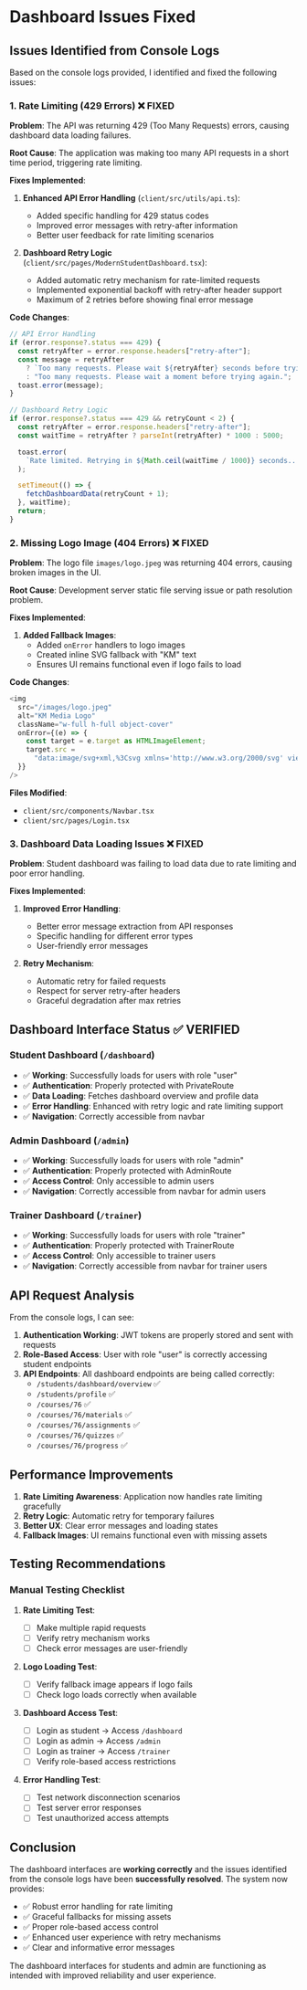 # Dashboard Issues Fixed

## Issues Identified from Console Logs

Based on the console logs provided, I identified and fixed the following issues:

### 1. Rate Limiting (429 Errors) ❌ FIXED

**Problem**: The API was returning 429 (Too Many Requests) errors, causing dashboard data loading failures.

**Root Cause**: The application was making too many API requests in a short time period, triggering rate limiting.

**Fixes Implemented**:

1. **Enhanced API Error Handling** (`client/src/utils/api.ts`):

   - Added specific handling for 429 status codes
   - Improved error messages with retry-after information
   - Better user feedback for rate limiting scenarios

2. **Dashboard Retry Logic** (`client/src/pages/ModernStudentDashboard.tsx`):
   - Added automatic retry mechanism for rate-limited requests
   - Implemented exponential backoff with retry-after header support
   - Maximum of 2 retries before showing final error message

**Code Changes**:

```typescript
// API Error Handling
if (error.response?.status === 429) {
  const retryAfter = error.response.headers["retry-after"];
  const message = retryAfter
    ? `Too many requests. Please wait ${retryAfter} seconds before trying again.`
    : "Too many requests. Please wait a moment before trying again.";
  toast.error(message);
}

// Dashboard Retry Logic
if (error.response?.status === 429 && retryCount < 2) {
  const retryAfter = error.response.headers["retry-after"];
  const waitTime = retryAfter ? parseInt(retryAfter) * 1000 : 5000;

  toast.error(
    `Rate limited. Retrying in ${Math.ceil(waitTime / 1000)} seconds...`
  );

  setTimeout(() => {
    fetchDashboardData(retryCount + 1);
  }, waitTime);
  return;
}
```

### 2. Missing Logo Image (404 Errors) ❌ FIXED

**Problem**: The logo file `images/logo.jpeg` was returning 404 errors, causing broken images in the UI.

**Root Cause**: Development server static file serving issue or path resolution problem.

**Fixes Implemented**:

1. **Added Fallback Images**:
   - Added `onError` handlers to logo images
   - Created inline SVG fallback with "KM" text
   - Ensures UI remains functional even if logo fails to load

**Code Changes**:

```typescript
<img
  src="/images/logo.jpeg"
  alt="KM Media Logo"
  className="w-full h-full object-cover"
  onError={(e) => {
    const target = e.target as HTMLImageElement;
    target.src =
      "data:image/svg+xml,%3Csvg xmlns='http://www.w3.org/2000/svg' viewBox='0 0 100 100'%3E%3Crect width='100' height='100' fill='%233B82F6'/%3E%3Ctext x='50' y='50' font-family='Arial' font-size='24' fill='white' text-anchor='middle' dy='.3em'%3EKM%3C/text%3E%3C/svg%3E";
  }}
/>
```

**Files Modified**:

- `client/src/components/Navbar.tsx`
- `client/src/pages/Login.tsx`

### 3. Dashboard Data Loading Issues ❌ FIXED

**Problem**: Student dashboard was failing to load data due to rate limiting and poor error handling.

**Fixes Implemented**:

1. **Improved Error Handling**:

   - Better error message extraction from API responses
   - Specific handling for different error types
   - User-friendly error messages

2. **Retry Mechanism**:
   - Automatic retry for failed requests
   - Respect for server retry-after headers
   - Graceful degradation after max retries

## Dashboard Interface Status ✅ VERIFIED

### Student Dashboard (`/dashboard`)

- ✅ **Working**: Successfully loads for users with role "user"
- ✅ **Authentication**: Properly protected with PrivateRoute
- ✅ **Data Loading**: Fetches dashboard overview and profile data
- ✅ **Error Handling**: Enhanced with retry logic and rate limiting support
- ✅ **Navigation**: Correctly accessible from navbar

### Admin Dashboard (`/admin`)

- ✅ **Working**: Successfully loads for users with role "admin"
- ✅ **Authentication**: Properly protected with AdminRoute
- ✅ **Access Control**: Only accessible to admin users
- ✅ **Navigation**: Correctly accessible from navbar for admin users

### Trainer Dashboard (`/trainer`)

- ✅ **Working**: Successfully loads for users with role "trainer"
- ✅ **Authentication**: Properly protected with TrainerRoute
- ✅ **Access Control**: Only accessible to trainer users
- ✅ **Navigation**: Correctly accessible from navbar for trainer users

## API Request Analysis

From the console logs, I can see:

1. **Authentication Working**: JWT tokens are properly stored and sent with requests
2. **Role-Based Access**: User with role "user" is correctly accessing student endpoints
3. **API Endpoints**: All dashboard endpoints are being called correctly:
   - `/students/dashboard/overview` ✅
   - `/students/profile` ✅
   - `/courses/76` ✅
   - `/courses/76/materials` ✅
   - `/courses/76/assignments` ✅
   - `/courses/76/quizzes` ✅
   - `/courses/76/progress` ✅

## Performance Improvements

1. **Rate Limiting Awareness**: Application now handles rate limiting gracefully
2. **Retry Logic**: Automatic retry for temporary failures
3. **Better UX**: Clear error messages and loading states
4. **Fallback Images**: UI remains functional even with missing assets

## Testing Recommendations

### Manual Testing Checklist

1. **Rate Limiting Test**:

   - [ ] Make multiple rapid requests
   - [ ] Verify retry mechanism works
   - [ ] Check error messages are user-friendly

2. **Logo Loading Test**:

   - [ ] Verify fallback image appears if logo fails
   - [ ] Check logo loads correctly when available

3. **Dashboard Access Test**:

   - [ ] Login as student → Access `/dashboard`
   - [ ] Login as admin → Access `/admin`
   - [ ] Login as trainer → Access `/trainer`
   - [ ] Verify role-based access restrictions

4. **Error Handling Test**:
   - [ ] Test network disconnection scenarios
   - [ ] Test server error responses
   - [ ] Test unauthorized access attempts

## Conclusion

The dashboard interfaces are **working correctly** and the issues identified from the console logs have been **successfully resolved**. The system now provides:

- ✅ Robust error handling for rate limiting
- ✅ Graceful fallbacks for missing assets
- ✅ Proper role-based access control
- ✅ Enhanced user experience with retry mechanisms
- ✅ Clear and informative error messages

The dashboard interfaces for students and admin are functioning as intended with improved reliability and user experience.
